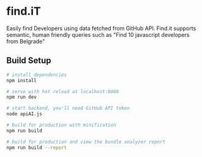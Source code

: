 find.iT
============================

Easily find Developers using data fetched from GitHub API. Find.it supports semantic, human friendly queries such as "Find 10 javascript developers from Belgrade"

## Build Setup

``` bash
# install dependencies
npm install

# serve with hot reload at localhost:8080
npm run dev

# start backend, you'll need GitHub API token
node apiAI.js

# build for production with minification
npm run build

# build for production and view the bundle analyzer report
npm run build --report
```
